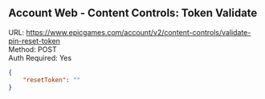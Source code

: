 ## Account Web - Content Controls: Token Validate

URL: https://www.epicgames.com/account/v2/content-controls/validate-pin-reset-token \
Method: POST \
Auth Required: Yes

```json
{
    "resetToken": ""
}
```